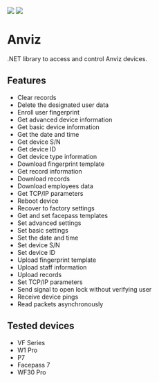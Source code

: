 <a href="https://www.nuget.org/packages/Anviz.SDK"><img src="https://ci.appveyor.com/api/projects/status/hn2yilm9xl66d2yc?svg=true"></a> <a href="https://www.nuget.org/packages/Anviz.SDK"><img src="https://img.shields.io/nuget/v/anviz.sdk.svg?style=flat"></a>

# Anviz

.NET library to access and control Anviz devices.

Features 
----------------

- Clear records
- Delete the designated user data
- Enroll user fingerprint 
- Get advanced device information
- Get basic device information
- Get the date and time 
- Get device S/N
- Get device ID
- Get device type information
- Download fingerprint template
- Get record information
- Download records
- Download employees data
- Get TCP/IP parameters
- Reboot device
- Recover to factory settings
- Get and set facepass templates
- Set advanced settings
- Set basic settings
- Set the date and time
- Set device S/N
- Set device ID
- Upload fingerprint template
- Upload staff information
- Upload records
- Set TCP/IP parameters
- Send signal to open lock without verifying user
- Receive device pings
- Read packets asynchronously

Tested devices
--------

 - VF Series
 - W1 Pro
 - P7
 - Facepass 7
 - WF30 Pro